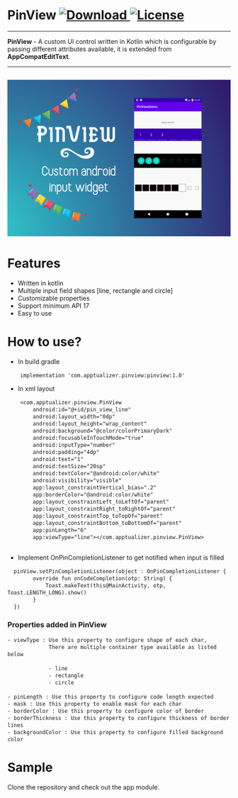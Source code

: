 # PinView  [ ![Download](https://api.bintray.com/packages/apptualizer/PinView/pinview/images/download.svg) ](https://bintray.com/apptualizer/PinView/pinview/_latestVersion) [![License](https://img.shields.io/badge/License-Apache%202.0-blue.svg)](https://opensource.org/licenses/Apache-2.0)
--------------------------------------------
**PinView** - A custom UI control written in Kotlin which is configurable by passing different attributes available, it is extended from **AppCompatEditText**.

---------------------------------------------
![Screenshot](screenshots/pinview_widget.png)
---------------------------------------------

# Features

- Written in kotlin
- Multiple input field shapes [line, rectangle and circle] 
- Customizable properties 
- Support minimum API 17
- Easy to use

# How to use?

- In build.gradle

```
    implementation 'com.apptualizer.pinview:pinview:1.0'
```

- In xml layout

```
    <com.apptualizer.pinview.PinView
        android:id="@+id/pin_view_line"
        android:layout_width="0dp"
        android:layout_height="wrap_content"
        android:background="@color/colorPrimaryDark"
        android:focusableInTouchMode="true"
        android:inputType="number"
        android:padding="4dp"
        android:text="1"
        android:textSize="20sp"
        android:textColor="@android:color/white"
        android:visibility="visible"
        app:layout_constraintVertical_bias=".2"
        app:borderColor="@android:color/white"
        app:layout_constraintLeft_toLeftOf="parent"
        app:layout_constraintRight_toRightOf="parent"
        app:layout_constraintTop_toTopOf="parent"
        app:layout_constraintBottom_toBottomOf="parent"
        app:pinLength="6"
        app:viewType="line"></com.apptualizer.pinview.PinView>
 
```

- Implement OnPinCompletionListener to get notified when input is filled

```
  pinView.setPinCompletionListener(object : OnPinCompletionListener {
        override fun onCodeCompletion(otp: String) {
            Toast.makeText(this@MainActivity, otp, Toast.LENGTH_LONG).show()
        }
  }) 
```

### Properties added in PinView

    - viewType : Use this property to configure shape of each char, 
                 There are multiple container type available as listed below
                
                 - line
                 - rectangle
                 - circle 

    - pinLength : Use this property to configure code length expected
    - mask : Use this property to enable mask for each char
    - borderColor : Use this property to configure color of border
    - borderThickness : Use this property to configure thickness of border lines
    - backgroundColor : Use this property to configure filled background color

# Sample

Clone the repository and check out the app module.

